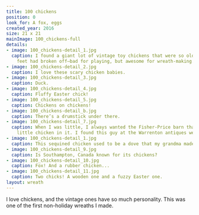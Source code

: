 ```yaml
---
title: 100 chickens
position: 0
look_for: A fox, eggs
created_year: 2016
size: 21 x 21
mainImage: 100_chickens-full
details:
- image: 100_chickens-detail_1.jpg
  caption: I found a giant lot of vintage toy chickens that were so old all their
    feet had broken off—bad for playing, but awesome for wreath-making.
- image: 100_chickens-detail_2.jpg
  caption: I love these scary chicken babies.
- image: 100_chickens-detail_3.jpg
  caption: Duck.
- image: 100_chickens-detail_4.jpg
  caption: Fluffy Easter chick!
- image: 100_chickens-detail_5.jpg
  caption: Chickens on chickens!
- image: 100_chickens-detail_b.jpg
  caption: There’s a drumstick under there.
- image: 100_chickens-detail_7.jpg
  caption: When I was little, I always wanted the Fisher-Price barn that had this
    little chicken in it. I found this guy at the Warrenton antiques week.
- image: 100_chickens-detail_1.jpg
  caption: This sequined chicken used to be a dove that my grandma made for her Christmas tree skirt. But with a little red felt for a comb and a little orange felt for a beak, he’s transformed.
- image: 100_chickens-detail_9.jpg
  caption: Is Southampton, Canada known for its chickens?
- image: 100_chickens-detail_10.jpg
  caption: Fox! And a rubber chicken...
- image: 100_chickens-detail_11.jpg
  caption: Two chicks! A wooden one and a fuzzy Easter one.
layout: wreath
---
```


I love chickens, and the vintage ones have so much personality. This was one of the first non-holiday wreaths I made.
